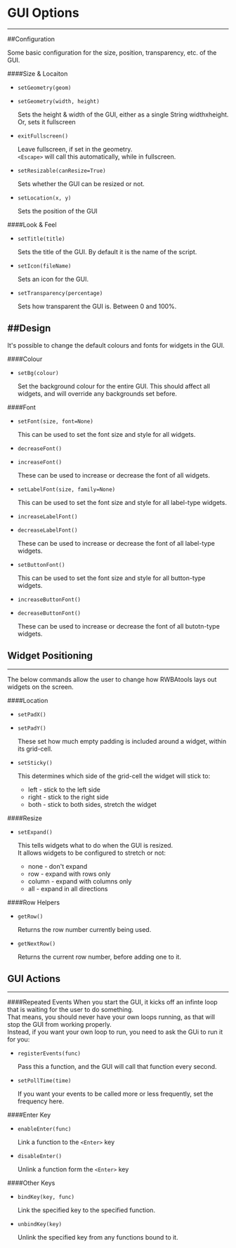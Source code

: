 # GUI Options
____

##Configuration

Some basic configuration for the size, position, transparency, etc. of the GUI.

####Size & Locaiton

* `setGeometry(geom)`
* `setGeometry(width, height)`

    Sets the height & width of the GUI, either as a single String widthxheight.  
    Or, sets it fullscreen

* `exitFullscreen()`

    Leave fullscreen, if set in the geometry.  
    `<Escape>` will call this automatically, while in fullscreen.

* `setResizable(canResize=True)`

    Sets whether the GUI can be resized or not.

* `setLocation(x, y)`

    Sets the position of the GUI

####Look & Feel

* `setTitle(title)`

    Sets the title of the GUI. By default it is the name of the script.

* `setIcon(fileName)`

    Sets an icon for the GUI.

* `setTransparency(percentage)`

    Sets how transparent the GUI is. Between 0 and 100%.

##Design
----

It's possible to change the default colours and fonts for widgets in the GUI.

####Colour

* `setBg(colour)`

    Set the background colour for the entire GUI. This should affect all widgets, and will override any backgrounds set before.

####Font

* `setFont(size, font=None)`

    This can be used to set the font size and style for all widgets.

* `decreaseFont()`
* `increaseFont()`

    These can be used to increase or decrease the font of all widgets.

* `setLabelFont(size, family=None)`

    This can be used to set the font size and style for all label-type widgets.

* `increaseLabelFont()`
* `decreaseLabelFont()`

    These can be used to increase or decrease the font of all label-type widgets.

* `setButtonFont()`

    This can be used to set the font size and style for all button-type widgets.

* `increaseButtonFont()`
* `decreaseButtonFont()`

    These can be used to increase or decrease the font of all butotn-type widgets.

## Widget Positioning
----

The below commands allow the user to change how RWBAtools lays out widgets on the screen.

####Location

* `setPadX()`
* `setPadY()`

    These set how much empty padding is included around a widget, within its grid-cell.

* `setSticky()`

    This determines which side of the grid-cell the widget will stick to:

    * left - stick to the left side
    * right - stick to the right side
    * both - stick to both sides, stretch the widget

####Resize

* `setExpand()`

    This tells widgets what to do when the GUI is resized.  
    It allows widgets to be configured to stretch or not:

    * none - don't expand
    * row - expand with rows only
    * column - expand with columns only
    * all - expand in all directions

####Row Helpers

* `getRow()`

    Returns the row number currently being used.

* `getNextRow()`

    Returns the current row number, before adding one to it.

## GUI Actions
----

####Repeated Events
When you start the GUI, it kicks off an infinte loop that is waiting for the user to do something.  
That means, you should never have your own loops running, as that will stop the GUI from working properly.  
Instead, if you want your own loop to run, you need to ask the GUi to run it for you:  

* `registerEvents(func)`

    Pass this a function, and the GUI will call that function every second.

* `setPollTime(time)`

    If you want your events to be called more or less frequently, set the frequency here.

####Enter Key

* `enableEnter(func)`

    Link a function to the `<Enter>`  key

* `disableEnter()`

    Unlink a function form the `<Enter>`  key

####Other Keys

* `bindKey(key, func)`

    Link the specified key to the specified function.

* `unbindKey(key)`

    Unlink the specified key from any functions bound to it.

